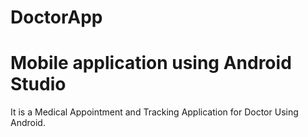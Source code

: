 # DoctorApp 
# Mobile application using Android Studio
It is a Medical Appointment and Tracking Application for Doctor Using
Android. 
